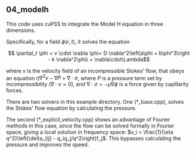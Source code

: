 ## 04_modelh

This code uses cuPSS to integrate the Model H equation in three dimensions.

Specifically, for a field $\phi(r,t)$, it solves the equation

$$ \partial_t \phi + v \cdot \nabla \phi= D \nabla^2\left(a\phi + b\phi^3\right - k \nabla^2\phi) + \nabla\cdot\Lambda$$

where $v$ is the velocity field of an incompressible Stokes' flow, that obeys an equation $\eta\nabla^2v - \nabla P +\nabla\cdot\sigma$, where $P$ is a pressure term set by incompressibility ($\nabla\cdot v = 0$), and $\nabla\cdot\sigma = -\mu\nabla\phi$ is a force given by capillarity forces.

There are two solvers in this example directory. One (*_base.cpp), solves the Stokes' flow equation by calculating the pressure.

The second (*_explicit_velocity.cpp) shows an advantage of Fourier methods in this case, since the flow can be solved formally in Fourier space, giving a local solution in frequency space: $v_i = \frac{1}{\eta q^2}\left(\delta_{ij} - q_iq_j/q^2\right)f_j$. This bypasses calculating the pressure and improves the speed.
